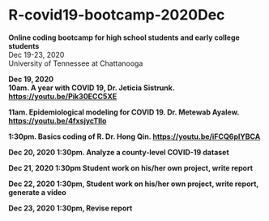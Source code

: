 # R-covid19-bootcamp-2020Dec

**Online coding bootcamp for high school students and early college students** <br> 
Dec 19-23, 2020 <br> 
University of Tennessee at Chattanooga <b> 

Dec 19, 2020 <br> 
10am. A year with COVID 19, Dr. Jeticia Sistrunk. https://youtu.be/Pik30ECC5XE 

11am. Epidemiological modeling for COVID 19. Dr. Metewab Ayalew. https://youtu.be/4fxsjycTIlo 

1:30pm. Basics coding of R.  Dr. Hong Qin. https://youtu.be/iFCQ6plYBCA 

Dec 20, 2020
1:30pm. Analyze a county-level COVID-19 dataset

Dec 21, 2020
1:30pm Student work on his/her own project, write report

Dec 22, 2020
1:30pm, Student work on his/her own project, write report, generate a video

Dec 23, 2020
1:30pm,  Revise report




